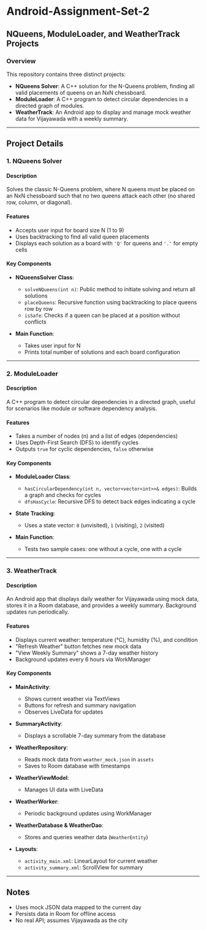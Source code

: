 # Android-Assignment-Set-2

## NQueens, ModuleLoader, and WeatherTrack Projects

### Overview
This repository contains three distinct projects:  

- **NQueens Solver**: A C++ solution for the N-Queens problem, finding all valid placements of queens on an NxN chessboard.  
- **ModuleLoader**: A C++ program to detect circular dependencies in a directed graph of modules.  
- **WeatherTrack**: An Android app to display and manage mock weather data for Vijayawada with a weekly summary.

---

## Project Details

### 1. NQueens Solver

#### Description
Solves the classic N-Queens problem, where N queens must be placed on an NxN chessboard such that no two queens attack each other (no shared row, column, or diagonal).

#### Features
- Accepts user input for board size N (1 to 9)
- Uses backtracking to find all valid queen placements
- Displays each solution as a board with `'Q'` for queens and `'.'` for empty cells

#### Key Components

- **NQueensSolver Class**:
  - `solveNQueens(int n)`: Public method to initiate solving and return all solutions
  - `placeQueens`: Recursive function using backtracking to place queens row by row
  - `isSafe`: Checks if a queen can be placed at a position without conflicts

- **Main Function**:
  - Takes user input for N
  - Prints total number of solutions and each board configuration

---

### 2. ModuleLoader

#### Description
A C++ program to detect circular dependencies in a directed graph, useful for scenarios like module or software dependency analysis.

#### Features
- Takes a number of nodes (n) and a list of edges (dependencies)
- Uses Depth-First Search (DFS) to identify cycles
- Outputs `true` for cyclic dependencies, `false` otherwise

#### Key Components

- **ModuleLoader Class**:
  - `hasCircularDependency(int n, vector<vector<int>>& edges)`: Builds a graph and checks for cycles
  - `dfsHasCycle`: Recursive DFS to detect back edges indicating a cycle

- **State Tracking**:
  - Uses a state vector: `0` (unvisited), `1` (visiting), `2` (visited)

- **Main Function**:
  - Tests two sample cases: one without a cycle, one with a cycle

---

### 3. WeatherTrack

#### Description
An Android app that displays daily weather for Vijayawada using mock data, stores it in a Room database, and provides a weekly summary. Background updates run periodically.

#### Features
- Displays current weather: temperature (°C), humidity (%), and condition
- "Refresh Weather" button fetches new mock data
- "View Weekly Summary" shows a 7-day weather history
- Background updates every 6 hours via WorkManager

#### Key Components

- **MainActivity**:
  - Shows current weather via TextViews
  - Buttons for refresh and summary navigation
  - Observes LiveData for updates

- **SummaryActivity**:
  - Displays a scrollable 7-day summary from the database

- **WeatherRepository**:
  - Reads mock data from `weather_mock.json` in `assets`
  - Saves to Room database with timestamps

- **WeatherViewModel**:
  - Manages UI data with LiveData

- **WeatherWorker**:
  - Periodic background updates using WorkManager

- **WeatherDatabase & WeatherDao**:
  - Stores and queries weather data (`WeatherEntity`)

- **Layouts**:
  - `activity_main.xml`: LinearLayout for current weather
  - `activity_summary.xml`: ScrollView for summary

---



## Notes

- Uses mock JSON data mapped to the current day
- Persists data in Room for offline access
- No real API; assumes Vijayawada as the city


